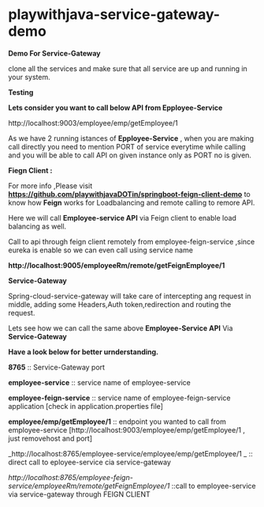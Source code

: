 # playwithjava-service-gateway-demo
**Demo For Service-Gateway**


clone all the services and make sure that all service are up and running in your system.

**Testing**

**Lets consider you want to call below API from Epployee-Service**

http://localhost:9003/employee/emp/getEmployee/1


As we have 2 running istances of **Epployee-Service** , when you are making call directly you need to mention PORT of service everytime while calling and you will be able to call API on given instance only as PORT no is given.



**Fiegn Client :**



For more info ,Please visit **https://github.com/playwithjavaDOTin/springboot-feign-client-demo** to know how **Feign** works for Loadbalancing and remote calling to remore API.

Here we will call **Employee-service API** via Feign client to enable load balancing as well.

Call to api through feign client remotely from employee-feign-service ,since eureka is enable so we can even call using service name

**http://localhost:9005/employeeRm/remote/getFeignEmployee/1**



**Service-Gateway**

Spring-cloud-service-gateway will take care of intercepting ang request in middle, adding some Headers,Auth token,redirection and routing the request.

Lets see how we can call the same above **Employee-Service API** Via **Service-Gateway**

**Have a look below for better urnderstanding.**

**8765** :: Service-Gateway port

**employee-service** :: service name of employee-service

**employee-feign-service**   ::  service name of employee-feign-service application [check in application.properties file]

**employee/emp/getEmployee/1**  :: endpoint you wanted to call from employee-service [http://localhost:9003/employee/emp/getEmployee/1  , just removehost and port]




_http://localhost:8765/employee-service/employee/emp/getEmployee/1 _  ::  direct call to eployee-service  cia service-gateway

_http://localhost:8765/employee-feign-service/employeeRm/remote/getFeignEmployee/1_   ::call to employee-service via service-gateway through FEIGN CLIENT


